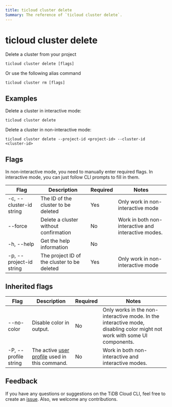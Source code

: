 ```yaml
---
title: ticloud cluster delete
Summary: The reference of `ticloud cluster delete`.
---
```


# ticloud cluster delete

Delete a cluster from your project

```shell
ticloud cluster delete [flags]
```

Or use the following alias command

```shell
ticloud cluster rm [flags]
```

## Examples

Delete a cluster in interactive mode:

```shell
ticloud cluster delete
```

Delete a cluster in non-interactive mode:
    
```shell
ticloud cluster delete --project-id <project-id> --cluster-id <cluster-id>
```

## Flags

In non-interactive mode, you need to manually enter required flags. In interactive mode, you can just follow CLI prompts to fill in them.

| Flag                    | Description                                 | Required | Notes                                               |
|-------------------------|---------------------------------------------|----------|-----------------------------------------------------|
| -c, --cluster-id string | The ID of the cluster to be deleted         | Yes      | Only work in non-interactive mode                   |
| --force                 | Delete a cluster without confirmation       | No       | Work in both non-interactive and interactive modes. |
| -h, --help              | Get the help information                    | No       |                                                     |
| -p, --project-id string | The project ID of the cluster to be deleted | Yes      | Only work in non-interactive mode                   |


## Inherited flags

| Flag                 | Description                                                                               | Required | Notes                                                                                                                    |
|----------------------|-------------------------------------------------------------------------------------------|----------|--------------------------------------------------------------------------------------------------------------------------|
| --no-color           | Disable color in output.                                                                  | No       | Only works in the non-interactive mode. In the interactive mode, disabling color might not work with some UI components. |
| -P, --profile string | The active [user profile](tidb-cloud/cli-reference.md#user-profile) used in this command. | No       | Work in both non-interactive and interactive modes.                                                                      |

## Feedback

If you have any questions or suggestions on the TiDB Cloud CLI, feel free to create an [issue](https://github.com/tidbcloud/tidbcloud-cli/issues/new/choose). Also, we welcome any contributions.
